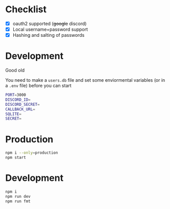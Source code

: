 # Checklist

- [x] oauth2 supported (~~google~~ discord)
- [x] Local username+password support
- [x] Hashing and salting of passwords

# Development

Good old

You need to make a `users.db` file and set some enviormental variables (or in a `.env` file) before you can start

```sh
PORT=3000
DISCORD_ID=
DISCORD_SECRET=
CALLBACK_URL=
SQLITE=
SECRET=
```

# Production

```sh
npm i --only=production
npm start
```

# Development

```sh
npm i
npm run dev
npm run fmt
```
